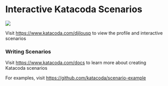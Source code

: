 # Interactive Katacoda Scenarios

[![](http://shields.katacoda.com/katacoda/djilousp/count.svg)](https://www.katacoda.com/djilousp "Get your profile on Katacoda.com")

Visit https://www.katacoda.com/djilousp to view the profile and interactive scenarios

### Writing Scenarios
Visit https://www.katacoda.com/docs to learn more about creating Katacoda scenarios

For examples, visit https://github.com/katacoda/scenario-example
